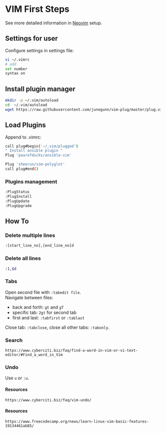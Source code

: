# VIM First Steps
See more detailed information in [Neovim](NEOVIM.md) setup.

## Settings for user
Configure settings in settings file:
```bash
vi ~/.vimrc
# add
set number
syntax on
```

## Install plugin manager
```bash
mkdir -p ~/.vim/autoload
cd  ~/.vim/autoload
wget https://raw.githubusercontent.com/junegunn/vim-plug/master/plug.vim
```

## Load Plugins
Append to .vimrc:
```bash
call plug#begin('~/.vim/plugged')
" Install ansible plugin "
Plug 'pearofducks/ansible-vim'

Plug 'sheerun/vim-polyglot'
call plug#end()
```
### Plugins management
```bash
:PlugStatus
:PlugInstall
:PlugUpdate
:PlugUpgrade
```
## How To
### Delete multiple lines
```bash
:[start_line_no],[end_line_no]d
```

### Delete all lines
```bash
:1,$d
```

### Tabs
Open second file with `:tabedit file`.<br/>
Navigate between files:<br/>
- back and forth: `gt` and `gT`
- specific tab: `2gt` for second tab
- first and last: `:tabfirst` or `:tablast`

Close tab: `:tabclose`, close all other tabs: `:tabonly`.

### Search
```
https://www.cyberciti.biz/faq/find-a-word-in-vim-or-vi-text-editor/#Find_a_word_in_Vim
```

### Undo
Use `u` or `:u`.

#### Resources
```
https://www.cyberciti.biz/faq/vim-undo/
```

#### Resources
```
https://www.freecodecamp.org/news/learn-linux-vim-basic-features-19134461ab85/
```



